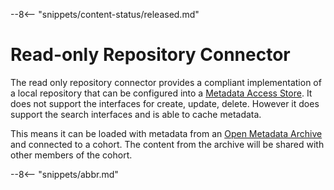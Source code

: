 <!-- SPDX-License-Identifier: CC-BY-4.0 -->
<!-- Copyright Contributors to the ODPi Egeria project. -->


--8<-- "snippets/content-status/released.md"

# Read-only Repository Connector

The read only repository connector provides a compliant implementation of a local repository
that can be configured into a [Metadata Access Store](/egeria-docs/concepts/metadata-access-store).
It does not support the interfaces for
create, update, delete.  However it does support the search interfaces and is able to cache metadata.

This means it can be loaded with metadata from an
[Open Metadata Archive](/egeria-docs/concepts/open-metadata-archive) and connected
to a cohort.  The content from the archive will be shared with other members of the cohort.


--8<-- "snippets/abbr.md"

